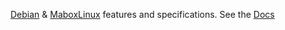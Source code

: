 [Debian](https://www.debian.org/) &amp; [MaboxLinux](https://maboxlinux.org/) features and specifications.
See the [Docs](https://mohsendehghankar.github.io/os-hw1/)
